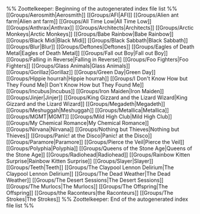 %% Zoottelkeeper: Beginning of the autogenerated index file list  %%
 [[Groups/Aerosmith|Aerosmith]]
 [[Groups/AFI|AFI]]
 [[Groups/Alien ant farm|Alien ant farm]]
 [[Groups/All Time Low|All Time Low]]
 [[Groups/Anthrax|Anthrax]]
 [[Groups/Architects|Architects]]
 [[Groups/Arctic Monkeys|Arctic Monkeys]]
 [[Groups/Babe Rainbow|Babe Rainbow]]
 [[Groups/Black Midi|Black Midi]]
 [[Groups/Black Sabbath|Black Sabbath]]
 [[Groups/Blur|Blur]]
 [[Groups/Deftones|Deftones]]
 [[Groups/Eagles of Death Metal|Eagles of Death Metal]]
 [[Groups/Fall out Boy|Fall out Boy]]
 [[Groups/Falling in Reverse|Falling in Reverse]]
 [[Groups/Foo Fighters|Foo Fighters]]
 [[Groups/Glass Animals|Glass Animals]]
 [[Groups/Gorillaz|Gorillaz]]
 [[Groups/Green Day|Green Day]]
 [[Groups/Hippie hourrah|Hippie hourrah]]
 [[Groups/I Don't Know How but They Found Me|I Don't Know How but They Found Me]]
 [[Groups/Incubus|Incubus]]
 [[Groups/Iron Maiden|Iron Maiden]]
 [[Groups/Jinjer|Jinjer]]
 [[Groups/King Gizzard and the Lizard Wizard|King Gizzard and the Lizard Wizard]]
 [[Groups/Megadeth|Megadeth]]
 [[Groups/Meshuggah|Meshuggah]]
 [[Groups/Metallica|Metallica]]
 [[Groups/MGMT|MGMT]]
 [[Groups/Mild High Club|Mild High Club]]
 [[Groups/My Chemical Romance|My Chemical Romance]]
 [[Groups/Nirvana|Nirvana]]
 [[Groups/Nothing but Thieves|Nothing but Thieves]]
 [[Groups/Panic! at the Disco|Panic! at the Disco]]
 [[Groups/Paramore|Paramore]]
 [[Groups/Pierce the Veil|Pierce the Veil]]
 [[Groups/Polyphia|Polyphia]]
 [[Groups/Queens of the Stone Age|Queens of the Stone Age]]
 [[Groups/Radiohead|Radiohead]]
 [[Groups/Rainbow Kitten Surprise|Rainbow Kitten Surprise]]
 [[Groups/Slayer|Slayer]]
 [[Groups/Teeth|Teeth]]
 [[Groups/The Claypool Lennon Delirium|The Claypool Lennon Delirium]]
 [[Groups/The Dead Weather|The Dead Weather]]
 [[Groups/The Desert Sessions|The Desert Sessions]]
 [[Groups/The Murlocs|The Murlocs]]
 [[Groups/The Offspring|The Offspring]]
 [[Groups/the Raconteurs|the Raconteurs]]
 [[Groups/The Strokes|The Strokes]]
%% Zoottelkeeper: End of the autogenerated index file list  %%
